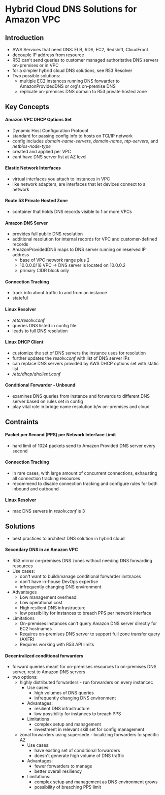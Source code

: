 # Hybrid Cloud DNS Solutions for Amazon VPC

## Introduction
* AWS Services that need DNS: ELB, RDS, EC2, Redshift, CloudFront
* decouple IP address from resource
* R53 can't send queries to customer managed authoritative DNS servers on-premises or in VPC
* for a simpler hybrid cloud DNS solutions, see R53 Resolver
* Two possible solutions:
	* multiple EC2 instances running DNS forwarder to AmazonProvidedDNS or org's on-premise DNS
	* replicate on-premises DNS domain to R53 private hosted zone
## Key Concepts
#### Amazon VPC DHCP Options Set
* Dynamic Host Configuration Protocol
* standard for passing config info to hosts on TCI/IP network
* config includes _domain-name-servers_, _domain-name_, _ntp-servers_, and _netbios-node-type_
* created and applied per VPC
* cant have DNS server list at AZ level
#### Elastic Network Interfaces
* virtual interfaces you attach to instances in VPC
* like network adapters, are interfaces that let devices connect to a network
#### Route 53 Private Hosted Zone
* container that holds DNS records visible to 1 or more VPCs
#### Amazon DNS Server
* provides full public DNS resolution
* additional resolution for internal records for VPC and customer-defined records
* AmazonProvidedDNS maps to DNS server running on reserved IP address
	* base of VPC network range plus 2
	* 10.0.0.0/16 VPC -> DNS server is located on 10.0.0.2
	* primary CIDR block only
#### Connection Tracking
* track info about traffic to and from an instance
* stateful 
#### Linux Resolver
* _/etc/resolv.conf_
* queries DNS listed in config file
* leads to full DNS resolution
#### Linux DHCP Client
* customize the set of DNS servers the instance uses for resolution
* further updates the _resolv.conf_ with list of DNS server IPs
* can replace DNS servers provided by AWS DHCP options set with static list
* _/etc/dhcp/dhclient.conf_
#### Conditional Forwarder - Unbound
* examines DNS queries from instance and forwards to different DNS server based on rules set in config
* play vital role in bridge name resolution b/w on-premises and cloud
## Contraints
#### Packet per Second (PPS) per Network Interface Limit
* hard limit of 1024 packets send to Amazon Provided DNS server every second
#### Connection Tracking
* in rare cases, with large amount of concurrent connections, exhausting all connection tracking resources
* recommend to disable connection tracking and configure rules for both inbound and outbound
#### Linux Resolver
* max DNS servers in _resolv.conf_ is 3
## Solutions
* best practices to architect DNS solution in hybrid cloud
#### Secondary DNS in an Amazon VPC
* R53 mirror on-premises DNS zones without needing DNS forwarding resources
* Use cases:
	* don't want to build/manage conditional forwarder instnaces
	* don't have in-house DevOps expertise
	* infrequently changing DNS environment
* Advantages
	* Low management overhead
	* Low operational cost
	* High resilient DNS infrastructure
	* low possibility for instances to breach PPS per network interface 
* Limitations
	* On-premises instances can't query Amazon DNS server directly for EC2 hostnames
	* Requires on-premises DNS server to support full zone transfer query (AXFR)
	* Requires working with R53 API limits
#### Decentralized conditional forwarders
* forward queries meant for on-premises resources to on-premises DNS server, rest to Amazon DNS servers
* two options:
	* highly distributed forwarders - run forwarders on every instancec 
		* Use cases:
			* high volumes of DNS queries
			* infrequently changing DNS environment
		* Advantages:
			* resilient DNS infrastructure 
			* low possibility for instances to breach PPS
		* Limitations
			* complex setup and management
			* investment in relevant skill set for config management 
	* zonal forwarders using supersede - localizing forwarders to specific AZ
		* Use cases:
			* have exsting set of conditional forwarders
			* doesn't generate high volume of DNS traffic
		* Advantages:
			* fewer forwarders to manage
			* better overall resiliency
		* Limitations:
			* complex setup and management as DNS environment grows
			* possibility of breaching PPS limit


